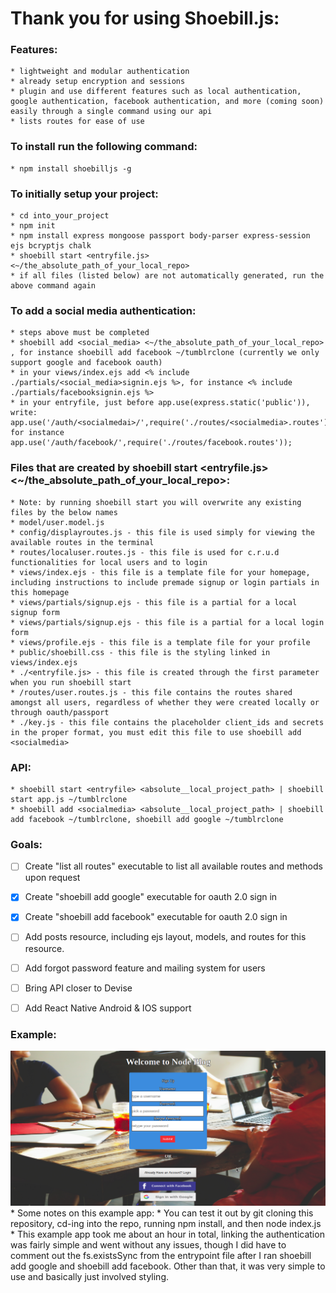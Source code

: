 # Thank you for using Shoebill.js:


### Features:
	* lightweight and modular authentication
	* already setup encryption and sessions
	* plugin and use different features such as local authentication, google authentication, facebook authentication, and more (coming soon) easily through a single command using our api
	* lists routes for ease of use

### To install run the following command:
	* npm install shoebilljs -g

### To initially setup your project:
	* cd into_your_project
	* npm init
	* npm install express mongoose passport body-parser express-session ejs bcryptjs chalk 
	* shoebill start <entryfile.js> <~/the_absolute_path_of_your_local_repo> 
	* if all files (listed below) are not automatically generated, run the above command again

### To add a social media authentication:
	* steps above must be completed
	* shoebill add <social_media> <~/the_absolute_path_of_your_local_repo> , for instance shoebill add facebook ~/tumblrclone (currently we only support google and facebook oauth)
	* in your views/index.ejs add <% include ./partials/<social_media>signin.ejs %>, for instance <% include ./partials/facebooksignin.ejs %>
	* in your entryfile, just before app.use(express.static('public')), write: app.use('/auth/<socialmedai>/',require('./routes/<socialmedia>.routes')); for instance app.use('/auth/facebook/',require('./routes/facebook.routes'));

### Files that are created by shoebill start <entryfile.js> <~/the_absolute_path_of_your_local_repo>:
	* Note: by running shoebill start you will overwrite any existing files by the below names
	* model/user.model.js
	* config/displayroutes.js - this file is used simply for viewing the available routes in the terminal
	* routes/localuser.routes.js - this file is used for c.r.u.d functionalities for local users and to login
	* views/index.ejs - this file is a template file for your homepage, including instructions to include premade signup or login partials in this homepage
	* views/partials/signup.ejs - this file is a partial for a local signup form
	* views/partials/signup.ejs - this file is a partial for a local login form
	* views/profile.ejs - this file is a template file for your profile
	* public/shoebill.css - this file is the styling linked in views/index.ejs
	* ./<entryfile.js> - this file is created through the first parameter when you run shoebill start
	* /routes/user.routes.js - this file contains the routes shared amongst all users, regardless of whether they were created locally or through oauth/passport
	* ./key.js - this file contains the placeholder client_ids and secrets in the proper format, you must edit this file to use shoebill add <socialmedia>

### API:
	* shoebill start <entryfile> <absolute__local_project_path> | shoebill start app.js ~/tumblrclone
	* shoebill add <socialmedia> <absolute__local_project_path> | shoebill add facebook ~/tumblrclone, shoebill add google ~/tumblrclone

### Goals:

- [ ] Create "list all routes" executable to list all available routes and methods upon request
- [x] Create "shoebill add google" executable for oauth 2.0 sign in
- [x] Create "shoebill add facebook" executable for oauth 2.0 sign in
- [ ] Add posts resource, including ejs layout, models, and routes for this resource.
- [ ] Add forgot password feature and mailing system for users
- [ ] Bring API closer to Devise
- [ ] Add React Native Android & IOS support


### Example:
<img src="https://raw.githubusercontent.com/Mohammadhunan97/shoebill/master/public/img/example.png" alt="auth app example" />
	* Some notes on this example app:
		* You can test it out by git cloning this repository, cd-ing into the repo, running npm install, and then node index.js
		* This example app took me about an hour in total, linking the authentication was fairly simple and went without any issues, though I did have to comment out the fs.existsSync from the entrypoint file after I ran shoebill add google and shoebill add facebook. Other than that, it was very simple to use and basically just involved styling.

